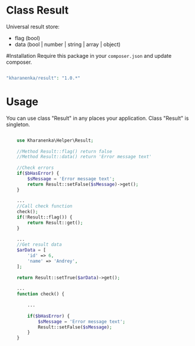 # Class Result

Universal result store:
 - flag (bool)
 - data (bool | number | string | array | object)
 
#Installation
Require this package in your `composer.json` and update composer.
 
```php

"kharanenka/result": "1.0.*"

```

# Usage

You can use class "Result" in any places your application. Class "Result" is singleton.

```php

    use Kharanenka\Helper\Result;
    
    //Method Result::flag() return false
    //Method Result::data() return 'Error message text'
    
    //Check errors
    if($bHasError) {
        $sMessage = 'Error message text';
        return Result::setFalse($sMessage)->get();
    }
    
    ...
    //Call check function
    check();
    if(!Result::flag()) {
        return Result::get();
    }
    
    ...
    //Get result data
    $arData = [
        'id' => 6,
        'name' => 'Andrey',
    ];
    
    return Result::setTrue($arData)->get();
    
    ...
    function check() {
    
        ...
    
        if($bHasError) {
            $sMessage = 'Error message text';
            Result::setFalse($sMessage);
        }
    }
    
```